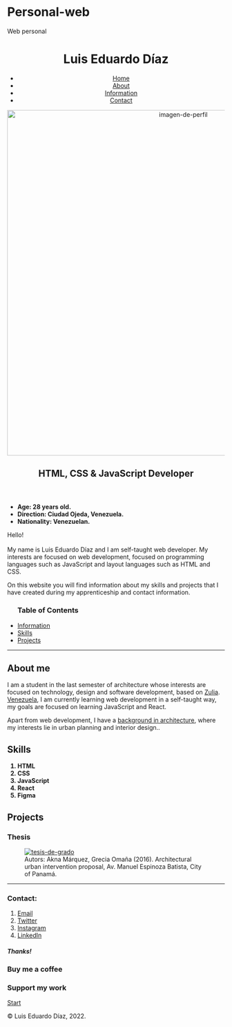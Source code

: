 # Personal-web
Web personal
<!DOCTYPE html>
<html lang="en-US">
  <head>
    <meta charset="UTF-8">
    <title>Luisdev</title>
    <link rel="stylesheet" type="text/css" href="styles.css">
  </head>
  <body>
    <header>
      <h1 id="home"><strong>Luis Eduardo Díaz</strong></h1>
      <nav id="navbar">   
        <ul>
          <li><a href="#home">Home</a></li>
          <li><a href="#about-me">About</a></li>
          <li><a href="#information">Information</a></li>
          <li><a href="#contact">Contact</a></li>
        </ul>
      </nav>
      <a target="_blank" href="https://www.linkedin.com/in/luiseduardodiazv/"><img src="https://www.notion.so/image/https%3A%2F%2Fs3-us-west-2.amazonaws.com%2Fpublic.notion-static.com%2F42bdc3e0-7c8f-48b8-ba88-8497dcc0b36b%2Fphoto_2020-12-05_14-51-59.jpg?width=180&userId=2df478bb-ed80-4268-838b-761757425b08&cache=v2" width="800px" height="800px" alt="imagen-de-perfil" class="imagen-de-perfil" id="top"></a>
      <h2 class="encabezado-principal" id="about-me"><strong>HTML, CSS & JavaScript Developer</strong></h2>
      </header> 
      <aside class="un-list">
        <ul>
          <strong>
            <li>Age: 28 years old.</li>
            <li>Direction: Ciudad Ojeda, Venezuela.</li>
            <li>Nationality: Venezuelan.</li>
          </strong> 
        </ul>
      </aside>
    <main class="presentacion">
      <p>Hello!<br><br>My name is Luis Eduardo Díaz and I am self-taught web developer. My interests are focused on web development, focused on programming languages such as JavaScript and layout languages such as HTML and CSS.</p>
      <p>On this website you will find information about my skills and projects that I have created during my apprenticeship and contact information.</p>
    </main>
    <nav class="un-list-dos" id="information">
      <ul>
        <h3 class="barra">Table of Contents</h3>
        <li><a href="#informacion">Information</a></li>
        <li><a href="#habilidades">Skills</a></li>
        <li><a href="#proyectos">Projects</a></li>
      </ul>
    </nav>
    <hr>
    <section id="information">
      <article>
        <h2>About me</h2>
        <p class="descripcion-uno">I am a student in the last semester of architecture whose interests are focused on technology, design and software development, based on <a target="_blank" href="https://www.instagram.com/p/CUiMed4lFDS/">Zulia</a>. <u>Venezuela</u>,  I am currently learning web development in a self-taught way, my goals are focused on learning JavaScript and React.</p>
        <!-- mejorar redaccion de la presentacion -->
        <p class="descripcion-dos">Apart from web development, I have a <u>background in architecture</u>, where my interests lie in urban planning and interior design..</p>
      </article>
    </section>
    <section id="habilidades">
        <h2>Skills</h2>
        <ol class="list-ord-1">
          <strong>
            <li>HTML</li>
            <li>CSS</li>
            <li>JavaScript</li>
            <li>React</li>
            <li>Figma</li>
          </strong>
        </ol>
    </section>
    <section id="proyectos">
      <article>
        <h2>Projects</h2>
        <h3 class="tesis">Thesis</h3>
        <!-- Ejemplo de tesis hasta terminar la mia -->
        <!-- arreglar este "figure" y "figurecaption" hasta que funcione -->
        <figure><a target="_blank" href="http://www.aknamarquez.com/manuelespinosainterv"><img src="https://images.squarespace-cdn.com/content/v1/575c3eec746fb9ca8e92d938/1466957193221-X8OTI2C8E6AI5O7UFNDB/zBoulevard+comercial.png?format=2500w" alt="tesis-de-grado" class="img"></a>
        <figcaption class="figcap">Autors: Akna Márquez, Grecia Omaña (2016). Architectural urban intervention proposal, Av. Manuel Espinoza Batista, City of Panamá.</figcaption>
        </figure>
      </article>
    </section>
    <section id="contact">
      <hr>
      <h3>Contact:</h3>
        <nav>
        <ol class="ult-list">
          <li><a class="sub" target="_blank" href="#">Email</a></li>
          <li><a class="sub" target="_blank" href="https://twitter.com/naval/status/1002103360646823936">Twitter</a></li>
          <li><a class="sub" target="_blank" href="https://www.instagram.com/luiseduardodvz/">Instagram</a>
          </li>
          <li><a class="sub" target="_blank" href="https://www.linkedin.com/in/luiseduardodiazv/">LinkedIn</a></li>
        </nav>
        </ol>
    </section>
    <!-- use padding and margin -->
    <h5 class="texto-incrustado">Thanks!</h5>
    <div class="box black-box">
      <h3 class="box caja-amarilla">Buy me a coffee</h3>
      <h3 class="box caja-azul">Support my work</h3>
    </div>
    <div>
    <!-- use padding and margin -->
    <!-- arreglar este "inicio" -->
    <section class="boton-inicio">
        <a href="#top">Start</a>
    </div>
    <footer>
<!-- activar si quiero poner la animación de corazón
      <div class="back"></div>
      <div class="heart"></div> -->
      <p>&copy; Luis Eduardo Díaz, 2022.</p>
    </footer>
  </body>
</html>
